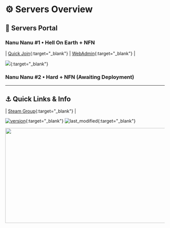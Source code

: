 # ⚙️ Servers Overview

## 📡 Servers Portal

### Nanu Nanu **#1** • Hell On Earth + **NFN**

| [Quick Join](steam://run/1250/connect/nn.h4ck.me:7707){:target="_blank"} | [WebAdmin](http://nn.h4ck.me:8075/){:target="_blank"} |

[![](https://cache.gametracker.com/server_info/nn.h4ck.me:7707/b_560_95_1.png)](https://www.gametracker.com/server_info/nn.h4ck.me:7707/){:target="_blank"}

### Nanu Nanu **#2** • Hard + **NFN** (Awaiting Deployment)

___

## ⚓️ Quick Links & Info

| [Steam Group](https://steamcommunity.com/groups/Nanu-Nanu){:target="_blank"} |

[![version](https://img.shields.io/github/v/release/Vel-San/killing-floor-portable?label=version&style=flat-square)](https://github.com/Vel-San/killing-floor-portable/releases){:target="_blank"} ![last_modified](https://img.shields.io/github/last-commit/vel-san/kf-portable/master?style=flat-square){:target="_blank"}

<img src="https://raw.githubusercontent.com/Vel-San/killing-floor-portable/gh-pages/_assets/Server_Details.png" width="650" height="300"/>
